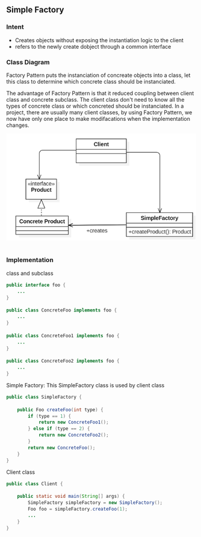## Simple Factory

### Intent
- Creates objects without exposing the instantiation logic to the client
- refers to the newly create dobject through a common interface

### Class Diagram
Factory Pattern puts the instanciation of concreate objects into a class, let this class to determine which concrete class should be instanciated.

The advantage of Factory Pattern is that it reduced coupling between client class and concrete subclass. The client class don't need to know all the types of concrete class or which concreted should be instanciated. In a project, there are usually many client classes, by using Factory Pattern, we now have only one place to make modifacations when the implementation changes.
<div align="center"> <img src="https://github.com/DaiJiChen/Design_Patterns/blob/master/documents/simpleFactoryDiagram.jpg?raw=true"/> </div><br>

### Implementation

class and subclass 
```java
public interface foo {
    ...
}

public class ConcreteFoo implements foo {
    ...
}

public class ConcreteFoo1 implements foo {
    ...
}

public class ConcreteFoo2 implements foo {
    ...
}
```


Simple Factory: This SimpleFactory class is used by client class
```java
public class SimpleFactory {

    public Foo createFoo(int type) {
        if (type == 1) {
            return new ConcreteFoo1();
        } else if (type == 2) {
            return new ConcreteFoo2();
        }
        return new ConcreteFoo();
    }
}
```


Client class
```java
public class Client {

    public static void main(String[] args) {
        SimpleFactory simpleFactory = new SimpleFactory();
        Foo foo = simpleFactory.createFoo(1);
        ...
    }
}
```



